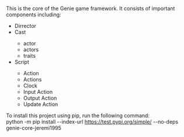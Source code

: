 This is the core of the Genie game framework. It consists of important components including: <br>
<ul>
    <li> Dirrector</li>
    <li> Cast </li>
    <ul>
        <li>actor</li>
        <li>actors</li>
        <li>traits</li>
    </ul>
    <li> Script </li>
    <ul>
        <li> Action </li>
        <li> Actions </li>
        <li> Clock </li>
        <li> Input Action </li>
        <li> Output Action </li>
        <li> Update Action </li>
    </ul>
</ul>

To install this project using pip, run the following command:<br>
	python -m pip install --index-url https://test.pypi.org/simple/ --no-deps genie-core-jeremi1995
